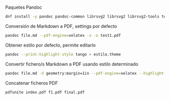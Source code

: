 Paquetes Pandoc

```bash
dnf install -y pandoc pandoc-common librsvg2 librsvg2 librsvg2-tools texlive-xetex
```


Conversión de Markdown a PDF, settings por defecto

```bash
pandoc file.md --pdf-engine=xelatex -s -o test1.pdf
```


Obtener estilo por defecto, permite editarlo

```bash
pandoc --print-highlight-style tango > estilo.theme
```

Convertir fichero/s Markdown a PDF usando estilo determinado

```bash
pandoc file.md -V geometry:margin=1in --pdf-engine=xelatex --highlight-style estilo.theme -s -o final.pdf
```


Concatenar ficheros PDF

```bash
pdfunite index.pdf f1.pdf final.pdf
```

